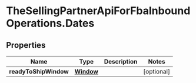 # TheSellingPartnerApiForFbaInboundOperations.Dates

## Properties

Name | Type | Description | Notes
------------ | ------------- | ------------- | -------------
**readyToShipWindow** | [**Window**](Window.md) |  | [optional] 


